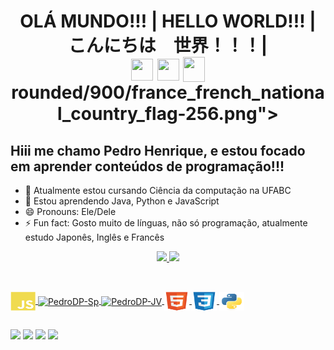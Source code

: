   <h1 align="center"> OLÁ MUNDO!!! | HELLO WORLD!!! |<br>
  こんにちは　世界！！！|<br>
  <img align="center" alt"Brazil-Icon" height="35" width="35" src="https://cdn3.iconfinder.com/data/icons/world-flags-flat-and-vectorised/62/brazil-256.png">
  <img align="center" alt"United-Kingdom-Icon" height="35" width="35" src="https://cdn4.iconfinder.com/data/icons/world-flags-rounded/900/uk_united_kingdom_britain_british_flag-256.png">
  <img align="center" alt"Japan-Icon" height="40" width="35" src="https://cdn1.iconfinder.com/data/icons/flags-free/64/Flags_Flag_Country_National_Symbol_Japan-256.png">
  rounded/900/france_french_national_country_flag-256.png">
</h1>

  
<h2>Hiii me chamo Pedro Henrique, e estou focado em aprender conteúdos de programação!!!</h2>

- 🔭 Atualmente estou cursando Ciência da computação na UFABC
- 🌱 Estou aprendendo Java, Python e JavaScript
- 😄 Pronouns: Ele/Dele
- ⚡ Fun fact: Gosto muito de línguas, não só programação, atualmente estudo Japonês, Inglês e Francês

<div align="center">
  <a href="https://github.com/PedroHenriquedp">
  <img height="180em" src="https://github-readme-stats.vercel.app/api?username=PedroHenriquedp&show_icons=true&theme=tokyonight&include_all_commits=true&count_private=true"/>
  <img height="180em" src="https://github-readme-stats.vercel.app/api/top-langs/?username=PedroHenriquedp&layout=compact&langs_count=7&theme=tokyonight"/>
</div>

  ##
  
<div style="display: inline_block"><br>
  <img align="center" alt="PedroDP-Js" height="30" width="40" src="https://raw.githubusercontent.com/devicons/devicon/master/icons/javascript/javascript-plain.svg">
  <img align="center" alt="PedroDP-Sp" height="40" width="40" src="https://cdn.jsdelivr.net/gh/devicons/devicon/icons/spring/spring-original-wordmark.svg">
  <img align="center" alt="PedroDP-JV" height="40" width="40" src="https://cdn.jsdelivr.net/gh/devicons/devicon/icons/java/java-original-wordmark.svg"/>
  <img align="center" alt="PedroDP-HTML" height="30" width="40" src="https://raw.githubusercontent.com/devicons/devicon/master/icons/html5/html5-original.svg">
  <img align="center" alt="PedroDP-CSS" height="30" width="40" src="https://raw.githubusercontent.com/devicons/devicon/master/icons/css3/css3-original.svg">
  <img align="center" alt="PedroDP-Python" height="30" width="40" src="https://raw.githubusercontent.com/devicons/devicon/master/icons/python/python-original.svg">
</div>
  
  ##
  
  <div>
  <a href="https://www.instagram.com/hanzo.kaguya/" target="_blank"><img src="https://img.shields.io/badge/-Instagram-%23E4405F?style=for-the-badge&logo=instagram&logoColor=white" target="_blank"></a>
  <a href = "mailto:contato.pedrohenriquedp@gmail.com"><img src="https://img.shields.io/badge/-Gmail-%23333?style=for-the-badge&logo=gmail&logoColor=white" target="_blank"></a>
  <a href="https://www.linkedin.com/in/pedro-henrique-dp/" target="_blank"><img src="https://img.shields.io/badge/-LinkedIn-%230077B5?style=for-the-badge&logo=linkedin&logoColor=white" target="_blank"></a> 
      <a href="https://api.whatsapp.com/send?phone=5511968500707&text=Me chame a qualquer momento, responderei o mais rápido possível :D" target="_blank"><img src="https://img.shields.io/badge/WhatsApp-25D366?style=for-the-badge&logo=whatsapp&logoColor=white" target="_blank"></a> 
  </div>
